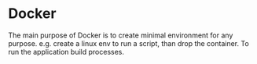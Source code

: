 # Docker
The main purpose of Docker is to create minimal environment for any purpose.
e.g. create a linux env to run a script, than drop the container.
To run the application build processes.
